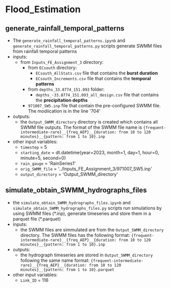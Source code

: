 # Flood_Estimation

## generate_rainfall_temporal_patterns

- The `generate_rainfall_temporal_patterns.ipynb` and `generate_rainfall_temporal_patterns.py` scripts generate SWMM files from rainfall temporal patterns
- inputs:
    - from `Inputs_FE_Assignment_3` directory:
        - from `ECsouth` directory:
            - `ECsouth_AllStats.csv` file that contains the **burst duration**
            - `ECsouth_Increments.csv` file that contains the **temporal patterns**
        - from `depths_33.8774_151.093` folder:
            - `depths_-33.8774_151.093_all_design.csv` file that contains the **precipitation depths**
        - `971007_SW5.inp` file that contain the pre-configured SWMM file. The modiication is in the line '704'
- outputs:
    - the `Output_SWMM_directory` directory is created which contains all SWMM file outputs. The format of the SWMM file name is `{frequent-intermediate-rare}__{freq_AEP}__{duration: from 10 to 120 minutes}__{pattern: from 1 to 10}.inp`
- other input variables:
    - `timestep` = 5
    - `starting_date` = dt.datetime(year=2023, month=1, day=1, hour=0, minute=5, second=0)
    - `rain_gauge` = 'RainSeries1'
    - `orig_SWMM_file` = '../Inputs_FE_Assignment_3/971007_SW5.inp'
    - `output_directory` = 'Output_SWMM_directory'

## simulate_obtain_SWMM_hydrographs_files

- the `simulate_obtain_SWMM_hydrographs_files.ipynb` and `simulate_obtain_SWMM_hydrographs_files.py` scripts run simulations by using SWMM files (\*.inp), generate timeseries and store them in a parquet file (\*.parquet)
- inputs:
    - the SWMM files are simmulated are from the `Output_SWMM_directory` directory. The SWMM files has the following format: `{frequent-intermediate-rare}__{freq_AEP}__{duration: from 10 to 120 minutes}__{pattern: from 1 to 10}.inp`
- outputs:
    - the hydrograph timeseries are stored in `Output_SWMM_directory` following the same name format: `{frequent-intermediate-rare}__{freq_AEP}__{duration: from 10 to 120 minutes}__{pattern: from 1 to 10}.parquet`
- other input variables:
    - `Link_ID` = 116